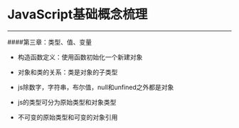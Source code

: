 JavaScript基础概念梳理
===============================================

<hr>

####第三章：类型、值、变量

- 构造函数定义：使用函数初始化一个新建对象

- 对象和类的关系：类是对象的子类型

- js除数字，字符串，布尔值，null和unfined之外都是对象

- js的类型可分为原始类型和对象类型

- 不可变的原始类型和可变的对象引用
